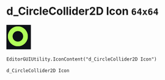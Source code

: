 # d_CircleCollider2D Icon `64x64`
<img src="/img/d_CircleCollider2D%20Icon.png" width=64 height=64>

``` CSharp
EditorGUIUtility.IconContent("d_CircleCollider2D Icon")
```
```
d_CircleCollider2D Icon
```
